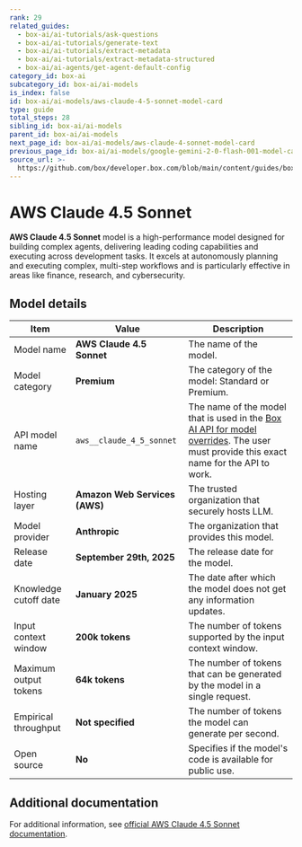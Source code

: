 ```yaml
---
rank: 29
related_guides:
  - box-ai/ai-tutorials/ask-questions
  - box-ai/ai-tutorials/generate-text
  - box-ai/ai-tutorials/extract-metadata
  - box-ai/ai-tutorials/extract-metadata-structured
  - box-ai/ai-agents/get-agent-default-config
category_id: box-ai
subcategory_id: box-ai/ai-models
is_index: false
id: box-ai/ai-models/aws-claude-4-5-sonnet-model-card
type: guide
total_steps: 28
sibling_id: box-ai/ai-models
parent_id: box-ai/ai-models
next_page_id: box-ai/ai-models/aws-claude-4-sonnet-model-card
previous_page_id: box-ai/ai-models/google-gemini-2-0-flash-001-model-card
source_url: >-
  https://github.com/box/developer.box.com/blob/main/content/guides/box-ai/ai-models/aws-claude-4-5-sonnet-model-card.md
---
```

# AWS Claude 4.5 Sonnet

**AWS Claude 4.5 Sonnet** model is a high-performance model designed for building complex agents, delivering leading coding capabilities and executing across development tasks. It excels at autonomously planning and executing complex, multi-step workflows and is particularly effective in areas like finance, research, and cybersecurity.

## Model details

| Item  | Value | Description |
| ----- | ----- | ----------- |
| Model name | **AWS Claude 4.5 Sonnet** | The name of the model. |
| Model category | **Premium** | The category of the model: Standard or Premium. |
| API model name |`aws__claude_4_5_sonnet`| The name of the model that is used in the [Box AI API for model overrides][overrides]. The user must provide this exact name for the API to work. |
| Hosting layer | **Amazon Web Services (AWS)** | The trusted organization that securely hosts LLM. |
| Model provider | **Anthropic** | The organization that provides this model. |
| Release date | **September 29th, 2025** | The release date for the model. |
| Knowledge cutoff date | **January 2025** | The date after which the model does not get any information updates. |
| Input context window | **200k tokens** | The number of tokens supported by the input context window. |
| Maximum output tokens | **64k tokens** | The number of tokens that can be generated by the model in a single request.|
| Empirical throughput| **Not specified** | The number of tokens the model can generate per second. |
| Open source | **No** | Specifies if the model's code is available for public use.|

## Additional documentation

For additional information, see [official AWS Claude 4.5 Sonnet documentation][aws-claude].

[aws-claude]: https://aws.amazon.com/bedrock/anthropic/
[overrides]: g://box-ai/ai-agents/ai-agent-overrides